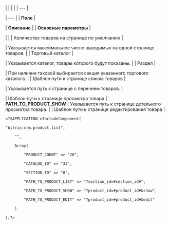|  |  |  |
| --- |

| --- |
| **Поле** |

| **Описание** |
| **Основные параметры** |

| |
| Количество товаров на странице по умолчанию |

| Указывается максимальное число выводимых на одной странице товаров. |
| Торговый каталог |

| Указывается каталог, товары которого будут показаны. |
| Раздел |

| При наличии таковой выбирается секция указанного торгового каталога. |
| Шаблон пути к странице списка товаров |

| Указывается путь к странице с перечнем товаров. |
  
| Шаблон пути к странице просмотра товара | **PATH\_TO\_PRODUCT\_SHOW** | Указывается путь к странице детального просмотра товара. |
| Шаблон пути к странице редактирования товара |

```
<?$APPLICATION->IncludeComponent(

"bitrix:crm.product.list",

	"",

	Array(

		"PRODUCT_COUNT" => "20",

		"CATALOG_ID" => "33",

		"SECTION_ID" => "0",

		"PATH_TO_PRODUCT_LIST" => "?section_id=#section_id#",

		"PATH_TO_PRODUCT_SHOW" => "?product_id=#product_id#&show",

		"PATH_TO_PRODUCT_EDIT" => "?product_id=#product_id#&edit"

	)

);?>


```